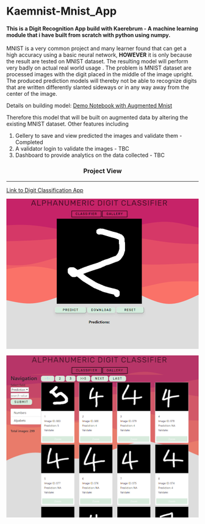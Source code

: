 # Kaemnist-Mnist_App

#### This is a Digit Recognition App build with Kaerebrum - A machine learning module that i have built from scratch with python using numpy.
MNIST is a very common project and many learner found that can get a high accuracy using a basic neural network, **HOWEVER** it is only because the result are tested on MNIST dataset. The resulting model will perform very badly on actual real world usage . The problem is MNIST dataset are processed images with the digit placed in the middle of the image upright. The produced prediction models will thereby not be able to recognize digits that are written differently slanted sideways or in any way away from the center of the image.

Details on building model:
[Demo Notebook with Augmented Mnist](https://github.com/Kaelancode/Kaerebrum-Public/blob/main/Augment%20Mnist%20with%20Kaerebrum.ipynb)

Therefore this model that will be built on augmented data by altering the existing MNIST dataset.
Other features including 
1. Gellery to save and view predicted the images and validate them - Completed 
2. A validator login to validate the images - TBC
3. Dashboard to provide analytics on the data collected - TBC

<h3 align="center">Project View</h1>

***
[Link to Digit Classification App](https://kaemnist.herokuapp.com/)

![alt text](canvas.PNG "Canvas")

![alt text](gallery.PNG "Gallery")
